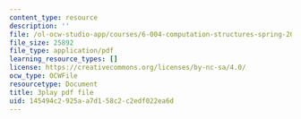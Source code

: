 ```yaml
---
content_type: resource
description: ''
file: /ol-ocw-studio-app/courses/6-004-computation-structures-spring-2017/145494c2925aa7d158c2c2edf022ea6d_Um6UH_PRJ4k.pdf
file_size: 25892
file_type: application/pdf
learning_resource_types: []
license: https://creativecommons.org/licenses/by-nc-sa/4.0/
ocw_type: OCWFile
resourcetype: Document
title: 3play pdf file
uid: 145494c2-925a-a7d1-58c2-c2edf022ea6d
---
```

